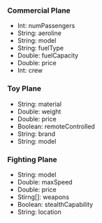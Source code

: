 ### Commercial Plane
- Int: numPassengers
- String: aeroline
- String: model
- String: fuelType
- Double: fuelCapacity
- Double: price
- Int: crew
### Toy Plane
- String: material
- Double: weight
- Double: price
- Boolean: remoteControlled
- String: brand
- String: model
### Fighting Plane
- String: model
- Double: maxSpeed
- Double: price
- Stirng[]: weapons
- Boolean: stealthCapability
- String: location
